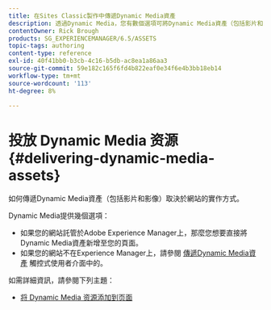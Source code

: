 ```yaml
---
title: 在Sites Classic製作中傳遞Dynamic Media資產
description: 透過Dynamic Media，您有數個選項可將Dynamic Media資產（包括影片和影像）傳送至您的網站。
contentOwner: Rick Brough
products: SG_EXPERIENCEMANAGER/6.5/ASSETS
topic-tags: authoring
content-type: reference
exl-id: 40f41bb0-b3cb-4c16-b5db-ac8ea1a86aa3
source-git-commit: 59e182c165f6fd4b822eaf0e34f6e4b3bb18eb14
workflow-type: tm+mt
source-wordcount: '113'
ht-degree: 8%

---
```


# 投放 Dynamic Media 资源{#delivering-dynamic-media-assets}

如何傳遞Dynamic Media資產（包括影片和影像）取決於網站的實作方式。

Dynamic Media提供幾個選項：

* 如果您的網站託管於Adobe Experience Manager上，那麼您想要直接將Dynamic Media資產新增至您的頁面。
* 如果您的網站不在Experience Manager上，請參閱 [傳遞Dynamic Media資產](/help/assets/delivering-dynamic-media-assets.md) 觸控式使用者介面中的。

如需詳細資訊，請參閱下列主題：

* [将 Dynamic Media 资源添加到页面](/help/sites-classic-ui-authoring/dynamic-media-assets-adding-to-page.md)
